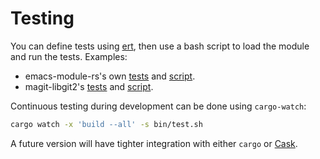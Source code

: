 # Testing

You can define tests using [ert](https://www.gnu.org/software/emacs/manual/html_node/ert/index.html), then use a bash script to load the module and run the tests. Examples:

- emacs-module-rs's own [tests](https://github.com/ubolonton/emacs-module-rs/blob/master/test-module/src/test.el) and [script](https://github.com/ubolonton/emacs-module-rs/blob/master/bin/test.sh).
- magit-libgit2's [tests](https://github.com/ubolonton/magit-libgit2/blob/master/elisp/magit-libgit2-test.el) and [script](https://github.com/ubolonton/magit-libgit2/blob/master/bin/test.sh).

Continuous testing during development can be done using `cargo-watch`:

``` bash
cargo watch -x 'build --all' -s bin/test.sh
```

A future version will have tighter integration with either `cargo` or [Cask](https://github.com/cask/cask).
